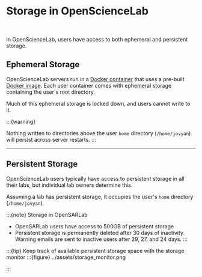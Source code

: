 # Storage in OpenScienceLab
<br>

In OpenScienceLab, users have access to both ephemeral and persistent storage.

## Ephemeral Storage

OpenScienceLab servers run in a [Docker container](https://www.docker.com/resources/what-container/) that uses a pre-built [Docker image](https://docs.docker.com/get-started/docker-concepts/the-basics/what-is-an-image/). Each user container comes with ephemeral storage containing the user's root directory.

Much of this ephemeral storage is locked down, and users cannot write to it. 

:::{warning} 

Nothing written to directories above the user `home` directory (`/home/jovyan`) will persist across server restarts.
:::

---

## Persistent Storage

OpenScienceLab users typically have access to persistent storage in all their labs, but individual lab owners determine this.

Assuming a lab has persistent storage, it occupies the user's `home` directory (`/home/jovyan`).

:::{note} Storage in OpenSARLab

- OpenSARLab users have access to 500GB of persistent storage
- Persistent storage is permanently deleted after 30 days of inactivity. Warning emails are sent to inactive users after 29, 27, and 24 days.
:::

:::{tip} Keep track of available persistent storage space with the storage monitor
:::{figure} ../assets/storage_monitor.png

:::

